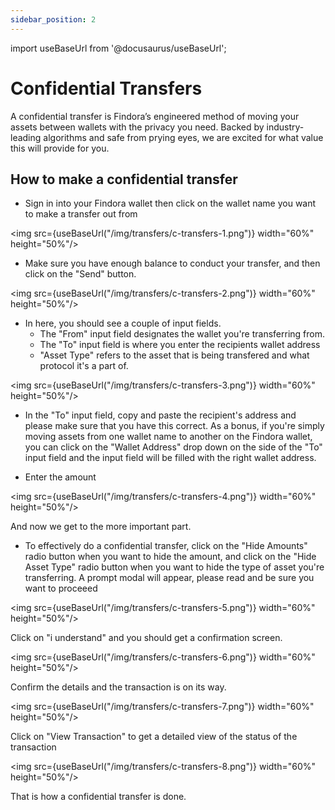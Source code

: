 ```yaml
---
sidebar_position: 2
---
```


import useBaseUrl from '@docusaurus/useBaseUrl';

# Confidential Transfers

A confidential transfer is Findora’s engineered method of moving your assets between wallets with the privacy you need. Backed by industry-leading algorithms and safe from prying eyes, we are excited for what value this will provide for you.

## How to make a confidential transfer
- Sign in into your Findora wallet then click on the wallet name you want to make a transfer out from

<img src={useBaseUrl("/img/transfers/c-transfers-1.png")} width="60%" height="50%"/>

- Make sure you have enough balance to conduct your transfer, and then click on the "Send" button.

<img src={useBaseUrl("/img/transfers/c-transfers-2.png")} width="60%" height="50%"/>


-  In here, you should see a couple of input fields. 
    - The "From" input field designates the wallet you're transferring from. 
    - The "To" input field is where you enter the recipients wallet address
    - "Asset Type" refers to the asset that is being transfered and what protocol it's a part of.
    
<img src={useBaseUrl("/img/transfers/c-transfers-3.png")} width="60%" height="50%"/>

-  In the "To" input field, copy and paste the recipient's address and please make sure that you have this correct. As a bonus, if you're simply moving assets from one wallet name to another on the Findora wallet, you can click on the "Wallet Address" drop down on the side of the "To" input field and the input field will be filled with the right wallet address.

 - Enter the amount 

 <img src={useBaseUrl("/img/transfers/c-transfers-4.png")} width="60%" height="50%"/>

And now we get to the more important part. 

- To effectively do a confidential transfer, click on the "Hide Amounts" radio button when you want to hide the amount, and click on the "Hide Asset Type" radio button when you want to hide the type of asset you're transferring. A prompt modal will appear, please read and be sure you want to proceeed

 <img src={useBaseUrl("/img/transfers/c-transfers-5.png")} width="60%" height="50%"/>

Click on "i understand" and you should get a confirmation screen. 

 <img src={useBaseUrl("/img/transfers/c-transfers-6.png")} width="60%" height="50%"/>

Confirm the details and the transaction is on its way.

 <img src={useBaseUrl("/img/transfers/c-transfers-7.png")} width="60%" height="50%"/>

Click on "View Transaction" to get a detailed view of the status of the transaction

 <img src={useBaseUrl("/img/transfers/c-transfers-8.png")} width="60%" height="50%"/>


That is how a confidential transfer is done. 